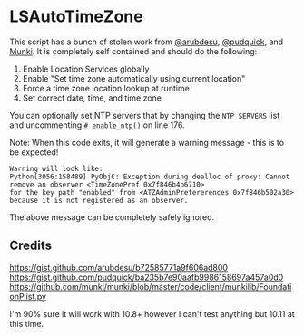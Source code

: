 LSAutoTimeZone
===

This script has a bunch of stolen work from [@arubdesu](https://github.com/arubdesu), [@pudquick](https://github.com/pudquick), and [Munki](https://github.com/munki/munki). It is completely self contained and should do the following:

1. Enable Location Services globally
1. Enable "Set time zone automatically using current location"
1. Force a time zone location lookup at runtime
1. Set correct date, time, and time zone

You can optionally set NTP servers that by changing the `NTP_SERVERS` list and uncommenting `# enable_ntp()` on line 176.

Note: When this code exits, it will generate a warning message - this is to be expected!

    Warning will look like:
    Python[3056:158489] PyObjC: Exception during dealloc of proxy: Cannot remove an observer <TimeZonePref 0x7f846b4b6710>
    for the key path "enabled" from <ATZAdminPrefererences 0x7f846b502a30> because it is not registered as an observer.

The above message can be completely safely ignored.

## Credits
https://gist.github.com/arubdesu/b72585771a9f606ad800
https://gist.github.com/pudquick/ba235b7e90aafb9986158697a457a0d0
https://github.com/munki/munki/blob/master/code/client/munkilib/FoundationPlist.py

I'm 90% sure it will work with 10.8+ however I can't test anything but 10.11 at this time.